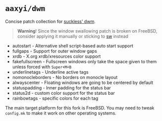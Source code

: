 # `aaxyi/dwm`

Concise patch collection for [suckless' dwm].

[suckless' dwm]: https://dwm.suckless.org/

> **Warning**! Since the window swallowing patch is broken on FreeBSD, consider applying it manually
> or sticking to [sw] instead

-   autostart - Alternative shell script-based auto start support
-   fullgaps - Support for outer window gaps
-   xrdb - X.org xrdb/xresources color support
-   fakefullscreen - Fullscreen windows only take the space given to them unless forced with `Super+M+B`
-   underlinetags - Underline active tags
-   nomonocleborders - No borders on monocle layout
-   alwayscenter - Floating windows are going to be centered by default
-   statuspadding - Inner padding for the status bar
-   status2d - custom color support for the status bar
-   rainbowtags - specific colors for each tag

The main target platform for this fork is FreeBSD. You may need to tweak `config.mk` to
make it work on other operating systems.

[sw]: https://code.axyria.dev/sw
